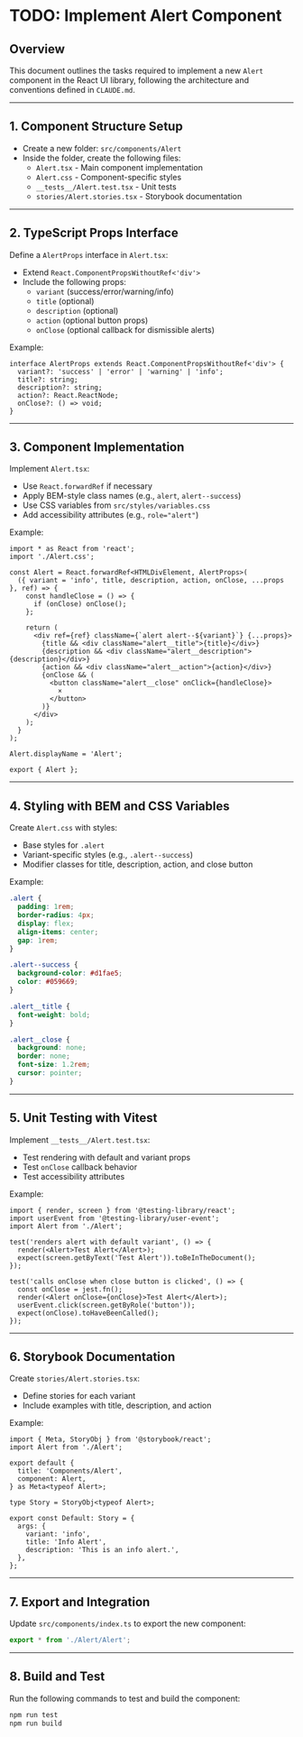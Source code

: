 # TODO: Implement Alert Component

## Overview
This document outlines the tasks required to implement a new `Alert` component in the React UI library, following the architecture and conventions defined in `CLAUDE.md`.

---

## 1. Component Structure Setup
- Create a new folder: `src/components/Alert`
- Inside the folder, create the following files:
  - `Alert.tsx` - Main component implementation
  - `Alert.css` - Component-specific styles
  - `__tests__/Alert.test.tsx` - Unit tests
  - `stories/Alert.stories.tsx` - Storybook documentation

---

## 2. TypeScript Props Interface
Define a `AlertProps` interface in `Alert.tsx`:
- Extend `React.ComponentPropsWithoutRef<'div'>`
- Include the following props:
  - `variant` (success/error/warning/info)
  - `title` (optional)
  - `description` (optional)
  - `action` (optional button props)
  - `onClose` (optional callback for dismissible alerts)

Example:
```tsx
interface AlertProps extends React.ComponentPropsWithoutRef<'div'> {
  variant?: 'success' | 'error' | 'warning' | 'info';
  title?: string;
  description?: string;
  action?: React.ReactNode;
  onClose?: () => void;
}
```

---

## 3. Component Implementation
Implement `Alert.tsx`:
- Use `React.forwardRef` if necessary
- Apply BEM-style class names (e.g., `alert`, `alert--success`)
- Use CSS variables from `src/styles/variables.css`
- Add accessibility attributes (e.g., `role="alert"`)

Example:
```tsx
import * as React from 'react';
import './Alert.css';

const Alert = React.forwardRef<HTMLDivElement, AlertProps>(
  ({ variant = 'info', title, description, action, onClose, ...props }, ref) => {
    const handleClose = () => {
      if (onClose) onClose();
    };

    return (
      <div ref={ref} className={`alert alert--${variant}`} {...props}>
        {title && <div className="alert__title">{title}</div>}
        {description && <div className="alert__description">{description}</div>}
        {action && <div className="alert__action">{action}</div>}
        {onClose && (
          <button className="alert__close" onClick={handleClose}>
            ×
          </button>
        )}
      </div>
    );
  }
);

Alert.displayName = 'Alert';

export { Alert };
```

---

## 4. Styling with BEM and CSS Variables
Create `Alert.css` with styles:
- Base styles for `.alert`
- Variant-specific styles (e.g., `.alert--success`)
- Modifier classes for title, description, action, and close button

Example:
```css
.alert {
  padding: 1rem;
  border-radius: 4px;
  display: flex;
  align-items: center;
  gap: 1rem;
}

.alert--success {
  background-color: #d1fae5;
  color: #059669;
}

.alert__title {
  font-weight: bold;
}

.alert__close {
  background: none;
  border: none;
  font-size: 1.2rem;
  cursor: pointer;
}
```

---

## 5. Unit Testing with Vitest
Implement `__tests__/Alert.test.tsx`:
- Test rendering with default and variant props
- Test `onClose` callback behavior
- Test accessibility attributes

Example:
```tsx
import { render, screen } from '@testing-library/react';
import userEvent from '@testing-library/user-event';
import Alert from './Alert';

test('renders alert with default variant', () => {
  render(<Alert>Test Alert</Alert>);
  expect(screen.getByText('Test Alert')).toBeInTheDocument();
});

test('calls onClose when close button is clicked', () => {
  const onClose = jest.fn();
  render(<Alert onClose={onClose}>Test Alert</Alert>);
  userEvent.click(screen.getByRole('button'));
  expect(onClose).toHaveBeenCalled();
});
```

---

## 6. Storybook Documentation
Create `stories/Alert.stories.tsx`:
- Define stories for each variant
- Include examples with title, description, and action

Example:
```tsx
import { Meta, StoryObj } from '@storybook/react';
import Alert from './Alert';

export default {
  title: 'Components/Alert',
  component: Alert,
} as Meta<typeof Alert>;

type Story = StoryObj<typeof Alert>;

export const Default: Story = {
  args: {
    variant: 'info',
    title: 'Info Alert',
    description: 'This is an info alert.',
  },
};
```

---

## 7. Export and Integration
Update `src/components/index.ts` to export the new component:
```ts
export * from './Alert/Alert';
```

---

## 8. Build and Test
Run the following commands to test and build the component:
```bash
npm run test
npm run build
```